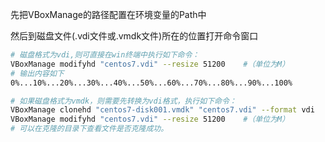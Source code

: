 

先把VBoxManage的路径配置在环境变量的Path中

然后到磁盘文件(.vdi文件或.vmdk文件)所在的位置打开命令窗口

```bash
# 磁盘格式为vdi,则可直接在win终端中执行如下命令：
VBoxManage modifyhd "centos7.vdi" --resize 51200    #（单位为M）
# 输出内容如下
0%...10%...20%...30%...40%...50%...60%...70%...80%...90%...100%
```

```bash
# 如果磁盘格式为vmdk，则需要先转换为vdi格式，执行如下命令：
VBoxManage clonehd "centos7-disk001.vmdk" "centos7.vdi" --format vdi
VBoxManage modifyhd "centos7.vdi" --resize 51200    #（单位为M）
# 可以在克隆的目录下查看文件是否克隆成功。
```




